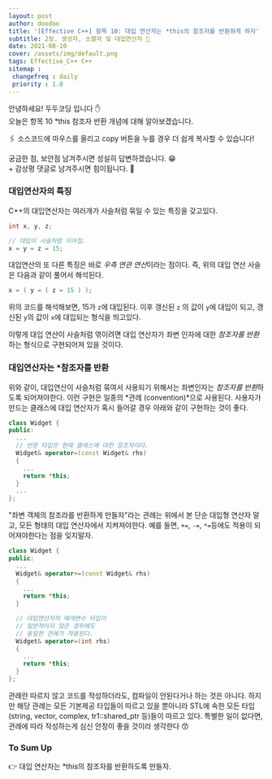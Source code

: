 ```yaml
---
layout: post
author: doodoo
title: '[Effective C++] 항목 10: 대입 연산자는 *this의 참조자를 반환하게 하자'
subtitle: 2장. 생성자, 소멸자 및 대입연산자 🎺
date: 2021-08-10
cover: /assets/img/default.png
tags: Effective_C++ C++
sitemap :
 changefreq : daily
 priority : 1.0
---
```

안녕하세요! <span class="doodoo">두두코딩</span> 입니다 ✋ <br>
오늘은 항목 10 \*this 참조자 반환 개념에 대해 알아보겠습니다.

🖇 소스코드에 마우스를 올리고 <span class="tip">copy</span> 버튼을 누를 경우 더 쉽게 복사할 수 있습니다! 

궁금한 점, 보안점 남겨주시면 성실히 답변하겠습니다. 😁 <br>
\+ 감상평 댓글로 남겨주시면 힘이됩니다. 🙇

### 대입연산자의 특징
C++의 대입연산자는 여러개가 사슬처럼 묶일 수 있는 특징을 갖고있다.

```cpp
int x, y, z;

// 대입이 사슬처럼 이어짐.
x = y = z = 15;
```

대입연산의 또 다른 특징은 바로 *우측 연관 연산*이라는 점이다. 즉, 위의 대입 연산 사슬은 다음과 같이 풀어서 해석된다.

```cpp
x = ( y = ( z = 15 ) );
```

위의 코드를 해석해보면, 15가 `z`에 대입된다. 이후 갱신된 `z` 의 값이 `y`에 대입이 되고, 갱신된 `y`의 값이 `x`에 대입되는 형식을 띄고있다.

이렇게 대입 연산이 사슬처럼 엮이려면 대입 연산자가 좌변 인자에 대한 *참조자를 반환*하는 형식으로 구현되어져 있을 것이다.

### 대입연산자는 \*참조자를 반환
위와 같이, 대입연산이 사슬처럼 묶여서 사용되기 위해서는 좌변인자는 *참조자를 반환*하도록 되어져야한다. 이런 구현은 일종의 *관례 (convention)*으로 사용된다. 사용자가 만드는 클래스에 대입 연산자가 혹시 들어갈 경우 아래와 같이 구현하는 것이 좋다.

```cpp
class Widget {
public:
  ...
  // 반환 타입은 현재 클래스에 대한 참조자이다.
  Widget& operator=(const Widget& rhs)
  {
    ...
    return *this;
  }
  ...
};
```

"좌변 객체의 참조라를 반환하게 만들자"라는 관례는 위에서 본 단순 대입형 연산자 말고, 모든 형태의 대입 연산자에서 지켜져야한다. 예를 들면, `+=`, `-=`, `*=`등에도 적용이 되어져야한다는 점을 잊지말자.

```cpp
class Widget {
public:
  ...
  Widget& operator+=(const Widget& rhs)
  {
    ...
    return *this;
  }

  // 대입연산자의 매개변수 타입이
  // 일반적이지 않은 경우에도
  // 동일한 관례가 적용된다.
  Widget& operator=(int rhs)
  {
    ...
    return *this;
  }
};
```

<span class="tip">관례</span>란 따르지 않고 코드를 작성하더라도, 컴파일이 안된다거나 하는 것은 아니다. 하지만 해당 관례는 모든 기본제공 타입들이 따르고 있을 뿐아니라 STL에 속한 모든 타입 (string, vector, complex, tr1::shared_ptr 등)들이 따르고 있다. 특별한 일이 없다면, 관례에 따라 작성하는게 심신 안정이 좋을 것이라 생각한다 😙

### To Sum Up
👉 대입 연산자는 \*this의 참조자를 반환하도록 만들자.
